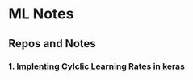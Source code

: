 # ML Notes 
## Repos and Notes
### 1. [Implenting Cylclic Learning Rates in keras](./Implementing%20Cyclic%20Learning%20rates%20in%20Kears.md)
